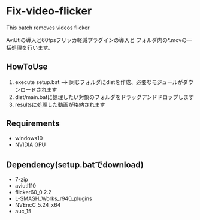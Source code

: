 # Fix-video-flicker
This batch removes videos flicker

AviUtlの導入と60fpsフリッカ軽減プラグインの導入と
フォルダ内の*.movの一括処理を行います。


## HowToUse
1. execute setup.bat --> 同じフォルダにdistを作成、必要なモジュールがダウンロードされます
2. dist/main.batに処理したい対象のフォルダをドラッグアンドドロップします
3. resultsに処理した動画が格納されます

## Requirements
* windows10
* NVIDIA GPU

## Dependency(setup.batでdownload)
* 7-zip
* aviutl110
* flicker60_0.2.2
* L-SMASH_Works_r940_plugins
* NVEncC_5.24_x64
* auc_15


